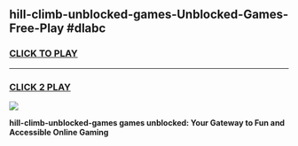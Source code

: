 
## hill-climb-unblocked-games-Unblocked-Games-Free-Play #dlabc
<h3>
<a href="https://us.freeplayer.one?title=hill-climb-unblocked-games&ref=9M">CLICK TO PLAY</a></h3>
<hr>

<h3>
<a href="https://us.freeplayer.one?title=hill-climb-unblocked-games&ref=9M">CLICK 2 PLAY</a>
  
</h3>

<a href="https://us.freeplayer.one?title=hill-climb-unblocked-games&ref=9M"><img src="https://clearcache.store/games.png"></a>


**hill-climb-unblocked-games games unblocked: Your Gateway to Fun and Accessible Online Gaming**
